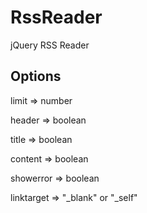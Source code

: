 # RssReader
jQuery RSS Reader

## Options
limit => number

header => boolean

title => boolean

content => boolean

showerror => boolean

linktarget => "_blank" or "_self"
